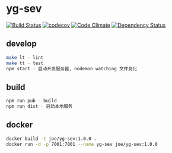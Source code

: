 # yg-sev


[![Build Status](https://travis-ci.org/joehecn/yg-sev.svg?branch=master)](https://travis-ci.org/joehecn/yg-sev)
[![codecov](https://codecov.io/gh/joehecn/yg-sev/branch/master/graph/badge.svg)](https://codecov.io/gh/joehecn/yg-sev)
[![Code Climate](https://codeclimate.com/github/joehecn/yg-sev/badges/gpa.svg)](https://codeclimate.com/github/joehecn/yg-sev)
[![Dependency Status](https://gemnasium.com/badges/github.com/joehecn/yg-sev.svg)](https://gemnasium.com/github.com/joehecn/yg-sev)


## develop

``` bash
make lt - lint
make tt - test
npm start - 启动开发服务器, nodemon watching 文件变化
```

## build

``` bash
npm run pub - build
npm run dist - 启动本地服务
```

## docker

``` bash
docker build -t joe/yg-sev:1.0.0 .
docker run -d -p 7001:7001 --name yg-sev joe/yg-sev:1.0.0
```
